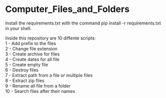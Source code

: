 # Computer_Files_and_Folders

Install the requirements.txt with the command pip install -r requirements.txt in your shell.

Inside this repository are 10 diffente scripts: <br>
1 - Add prefix to the files <br>
2 - Change file extension <br>
3 - Create archive for files <br>
4 - Create dates for all file <br>
5 - Create empty file <br>
6 - Destroy files <br>
7 - Extract path from a file or multiple files <br>
8 - Extract zip files <br>
9 - Rename all file from a folder <br>
10 - Search files after their names  <br>
